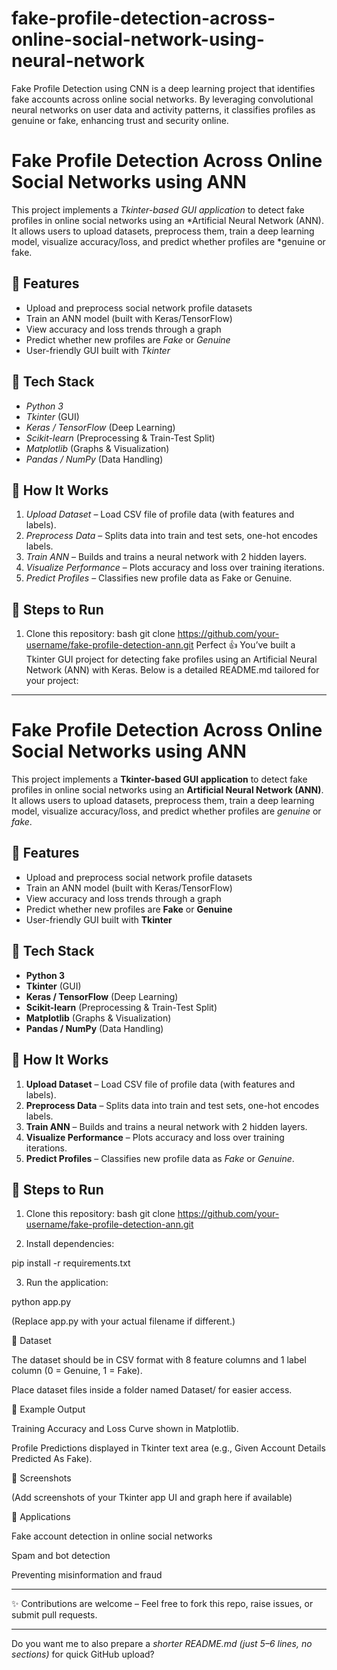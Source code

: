# fake-profile-detection-across-online-social-network-using-neural-network
Fake Profile Detection using CNN is a deep learning project that identifies fake accounts across online social networks. By leveraging convolutional neural networks on user data and activity patterns, it classifies profiles as genuine or fake, enhancing trust and security online.
# Fake Profile Detection Across Online Social Networks using ANN

This project implements a *Tkinter-based GUI application* to detect fake profiles in online social networks using an *Artificial Neural Network (ANN). It allows users to upload datasets, preprocess them, train a deep learning model, visualize accuracy/loss, and predict whether profiles are *genuine or fake.  

## 🔹 Features
- Upload and preprocess social network profile datasets  
- Train an ANN model (built with Keras/TensorFlow)  
- View accuracy and loss trends through a graph  
- Predict whether new profiles are *Fake* or *Genuine*  
- User-friendly GUI built with *Tkinter*  

## 🔹 Tech Stack
- *Python 3*  
- *Tkinter* (GUI)  
- *Keras / TensorFlow* (Deep Learning)  
- *Scikit-learn* (Preprocessing & Train-Test Split)  
- *Matplotlib* (Graphs & Visualization)  
- *Pandas / NumPy* (Data Handling)  

## 🔹 How It Works
1. *Upload Dataset* – Load CSV file of profile data (with features and labels).  
2. *Preprocess Data* – Splits data into train and test sets, one-hot encodes labels.  
3. *Train ANN* – Builds and trains a neural network with 2 hidden layers.  
4. *Visualize Performance* – Plots accuracy and loss over training iterations.  
5. *Predict Profiles* – Classifies new profile data as Fake or Genuine.  

## 🔹 Steps to Run
1. Clone this repository:
   bash
   git clone https://github.com/your-username/fake-profile-detection-ann.git
Perfect 👍 You’ve built a Tkinter GUI project for detecting fake profiles using an Artificial Neural Network (ANN) with Keras. Below is a detailed README.md tailored for your project:


---

# Fake Profile Detection Across Online Social Networks using ANN

This project implements a **Tkinter-based GUI application** to detect fake profiles in online social networks using an **Artificial Neural Network (ANN)**. It allows users to upload datasets, preprocess them, train a deep learning model, visualize accuracy/loss, and predict whether profiles are *genuine* or *fake*.  

## 🔹 Features
- Upload and preprocess social network profile datasets  
- Train an ANN model (built with Keras/TensorFlow)  
- View accuracy and loss trends through a graph  
- Predict whether new profiles are **Fake** or **Genuine**  
- User-friendly GUI built with **Tkinter**  

## 🔹 Tech Stack
- **Python 3**  
- **Tkinter** (GUI)  
- **Keras / TensorFlow** (Deep Learning)  
- **Scikit-learn** (Preprocessing & Train-Test Split)  
- **Matplotlib** (Graphs & Visualization)  
- **Pandas / NumPy** (Data Handling)  

## 🔹 How It Works
1. **Upload Dataset** – Load CSV file of profile data (with features and labels).  
2. **Preprocess Data** – Splits data into train and test sets, one-hot encodes labels.  
3. **Train ANN** – Builds and trains a neural network with 2 hidden layers.  
4. **Visualize Performance** – Plots accuracy and loss over training iterations.  
5. **Predict Profiles** – Classifies new profile data as *Fake* or *Genuine*.  

## 🔹 Steps to Run
1. Clone this repository:
   bash
   git clone https://github.com/your-username/fake-profile-detection-ann.git

2. Install dependencies:

pip install -r requirements.txt


3. Run the application:

python app.py

(Replace app.py with your actual filename if different.)



🔹 Dataset

The dataset should be in CSV format with 8 feature columns and 1 label column (0 = Genuine, 1 = Fake).

Place dataset files inside a folder named Dataset/ for easier access.


🔹 Example Output

Training Accuracy and Loss Curve shown in Matplotlib.

Profile Predictions displayed in Tkinter text area (e.g., Given Account Details Predicted As Fake).


🔹 Screenshots

(Add screenshots of your Tkinter app UI and graph here if available)

🔹 Applications

Fake account detection in online social networks

Spam and bot detection

Preventing misinformation and fraud



---

✨ Contributions are welcome – Feel free to fork this repo, raise issues, or submit pull requests.

---

Do you want me to also prepare a *shorter README.md (just 5–6 lines, no sections)* for quick GitHub upload?

